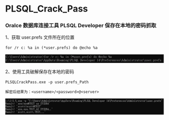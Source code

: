 # PLSQL_Crack_Pass
### Oralce 数据库连接工具 PLSQL Developer 保存在本地的密码抓取

1、获取 user.prefs 文件所在的位置

`for /r c: %a in (*user.prefs) do @echo %a`

![images](https://github.com/TryA9ain/PLSQL_Crack_Pass/blob/master/1.png)

2、使用工具破解保存在本地的密码

`PLSQLCrackPass.exe -p user.prefs_Path`

`解密后结果为：<username>/<password>@<server>`

![images](https://github.com/TryA9ain/PLSQL_Crack_Pass/blob/master/2.png)
